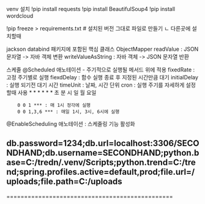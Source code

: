 venv 설치
!pip install requests
!pip install BeautifulSoup4
!pip install wordcloud

!pip freeze > requirements.txt   # 설치된 버전 그대로 파일로 만들기
ㄴ 다른곳에 설치할때 


jackson databind 패키지에 포함된 핵심 클래스
ObjectMapper
    readValue : JSON문자열 -> 자바 객체 변환
    writeValueAsString : 자바 객체 -> JSON 문자열 반환


스케줄
@Scheduled 애노테이션
    - 주기적으로 실행될 메서드 위에 적용
    fixedRate : 고정 주기별로 실행
    fiexdDelay : 함수 실행 종료 후 지정된 시간만큼 대기
    initialDelay : 실행 되기전 대기 시간
    timeUnit : 날짜, 시간 단위
    cron : 실행 주기를 자세하게 설정할때 사용
        *  *  * *  *  *
        초 분 시 일 월 요일

        0 0 1 *** : 매 1시 정각에 실행
        0 0 1,3,6 *** : 매일 1시, 3시, 6시에 실행

@EnableScheduling 애노테이션 : 스케줄링 기능 활성화

## db.password=1234;db.url=localhost:3306/SECONDHAND;db.username=SECONDHAND;python.base=C:/tredn/.venv/Scripts;python.trend=C:/trend;spring.profiles.active=default,prod;file.url=/uploads;file.path=C:/uploads




===============================================
